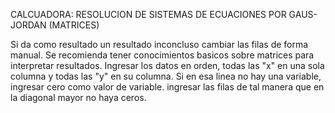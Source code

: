 CALCUADORA: RESOLUCION DE SISTEMAS DE ECUACIONES POR GAUS-JORDAN (MATRICES)

Si da como resultado un resultado inconcluso cambiar las filas de forma manual.
Se recomienda tener conocimientos basicos sobre matrices para interpretar resultados.
Ingresar los datos en orden, todas las "x" en una sola columna y todas las "y" en su columna.
Si en esa linea no hay  una variable, ingresar cero como valor de variable.
ingresar las filas de tal manera que en la diagonal mayor no haya ceros.
